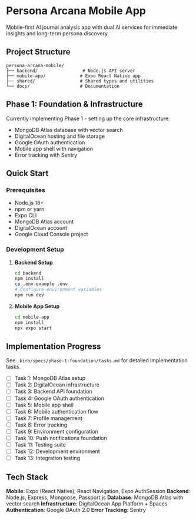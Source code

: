 # Persona Arcana Mobile App

Mobile-first AI journal analysis app with dual AI services for immediate insights and long-term persona discovery.

## Project Structure

```
persona-arcana-mobile/
├── backend/                 # Node.js API server
├── mobile-app/             # Expo React Native app
├── shared/                 # Shared types and utilities
└── docs/                   # Documentation
```

## Phase 1: Foundation & Infrastructure

Currently implementing Phase 1 - setting up the core infrastructure:
- MongoDB Atlas database with vector search
- DigitalOcean hosting and file storage
- Google OAuth authentication
- Mobile app shell with navigation
- Error tracking with Sentry

## Quick Start

### Prerequisites
- Node.js 18+
- npm or yarn
- Expo CLI
- MongoDB Atlas account
- DigitalOcean account
- Google Cloud Console project

### Development Setup

1. **Backend Setup**
   ```bash
   cd backend
   npm install
   cp .env.example .env
   # Configure environment variables
   npm run dev
   ```

2. **Mobile App Setup**
   ```bash
   cd mobile-app
   npm install
   npx expo start
   ```

## Implementation Progress

See `.kiro/specs/phase-1-foundation/tasks.md` for detailed implementation tasks.

- [ ] Task 1: MongoDB Atlas setup
- [ ] Task 2: DigitalOcean infrastructure
- [ ] Task 3: Backend API foundation
- [ ] Task 4: Google OAuth authentication
- [ ] Task 5: Mobile app shell
- [ ] Task 6: Mobile authentication flow
- [ ] Task 7: Profile management
- [ ] Task 8: Error tracking
- [ ] Task 9: Environment configuration
- [ ] Task 10: Push notifications foundation
- [ ] Task 11: Testing suite
- [ ] Task 12: Development environment
- [ ] Task 13: Integration testing

## Tech Stack

**Mobile**: Expo (React Native), React Navigation, Expo AuthSession
**Backend**: Node.js, Express, Mongoose, Passport.js
**Database**: MongoDB Atlas with vector search
**Infrastructure**: DigitalOcean App Platform + Spaces
**Authentication**: Google OAuth 2.0
**Error Tracking**: Sentry